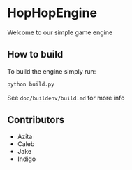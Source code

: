 # HopHopEngine

Welcome to our simple game engine

## How to build
To build the engine simply run:
```bash
python build.py
```

See `doc/buildenv/build.md` for more info

## Contributors
* Azita
* Caleb
* Jake
* Indigo
